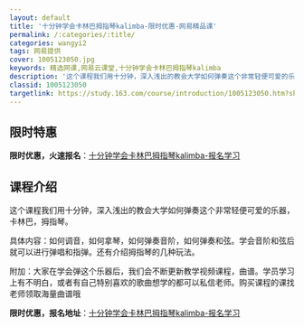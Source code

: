 ```yaml
---
layout: default
title: '十分钟学会卡林巴拇指琴kalimba-限时优惠-网易精品课'
permalink: /:categories/:title/
categories: wangyi2
tags: 网易提供
cover: 1005123050.jpg
keywords: 精选网课,网易云课堂,十分钟学会卡林巴拇指琴kalimba
description: '这个课程我们用十分钟，深入浅出的教会大学如何弹奏这个非常轻便可爱的乐器，卡林巴，拇指琴。具体内容：如何调音，如何拿琴，如'
classid: 1005123050
targetlink: https://study.163.com/course/introduction/1005123050.htm?share=1&shareId=1025206652&utm_campaign=share&utm_medium=iphoneShare&utm_source=&utm_u=1025206652
---
```


## 限时特惠

**限时优惠，火速报名**：[十分钟学会卡林巴拇指琴kalimba-报名学习](https://study.163.com/course/introduction/1005123050.htm?share=1&shareId=1025206652&utm_campaign=share&utm_medium=iphoneShare&utm_source=&utm_u=1025206652)

## 课程介绍

这个课程我们用十分钟，深入浅出的教会大学如何弹奏这个非常轻便可爱的乐器，卡林巴，拇指琴。

具体内容：如何调音，如何拿琴，如何弹奏音阶，如何弹奏和弦。学会音阶和弦后就可以进行弹唱和指弹。还有介绍拇指琴的几种玩法。

附加：大家在学会弹这个乐器后，我们会不断更新教学视频课程，曲谱。学员学习上有不明白，或者有自己特别喜欢的歌曲想学的都可以私信老师。购买课程的课找老师领取海量曲谱哦

**限时优惠，报名地址**：[十分钟学会卡林巴拇指琴kalimba-报名学习](https://study.163.com/course/introduction/1005123050.htm?share=1&shareId=1025206652&utm_campaign=share&utm_medium=iphoneShare&utm_source=&utm_u=1025206652)

